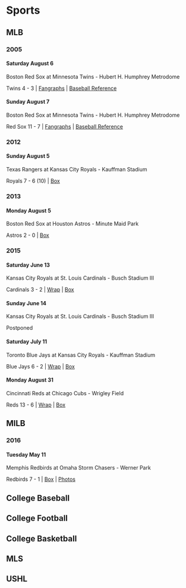 # Sports

## MLB

### 2005

#### Saturday August 6

Boston Red Sox at Minnesota Twins - Hubert H. Humphrey Metrodome

Twins 4 - 3 | [Fangraphs](http://www.fangraphs.com/boxscore.aspx?date=2005-08-06&team=Twins&dh=0&season=2005) | [Baseball Reference](http://www.baseball-reference.com/boxes/MIN/MIN200508060.shtml)

#### Sunday August 7

Boston Red Sox at Minnesota Twins - Hubert H. Humphrey Metrodome

Red Sox 11 - 7 | [Fangraphs](http://www.fangraphs.com/boxscore.aspx?date=2005-08-07&team=Twins&dh=0&season=2005) | [Baseball Reference](http://www.baseball-reference.com/boxes/MIN/MIN200508070.shtml)

### 2012

#### Sunday August 5

Texas Rangers at Kansas City Royals - Kauffman Stadium

Royals 7 - 6 (10) | [Box](http://mlb.mlb.com/mlb/gameday/index.jsp?gid=2012_08_05_texmlb_kcamlb_1#game=2012_08_05_texmlb_kcamlb_1,game_tab=box,game_state=Wrapup)

### 2013

#### Monday August 5

Boston Red Sox at Houston Astros - Minute Maid Park

Astros 2 - 0 | [Box](http://mlb.mlb.com/mlb/gameday/index.jsp?gid=2013_08_05_bosmlb_houmlb_1#game=2013_08_05_bosmlb_houmlb_1,game_tab=box,game_state=Wrapup)

### 2015

#### Saturday June 13

Kansas City Royals at St. Louis Cardinals - Busch Stadium III

Cardinals 3 - 2 | [Wrap](http://mlb.mlb.com/mlb/gameday/index.jsp?gid=2015_06_13_kcamlb_slnmlb_1#game=2015_06_13_kcamlb_slnmlb_1,game_state=Wrapup) | [Box](http://mlb.mlb.com/mlb/gameday/index.jsp?gid=2015_06_13_kcamlb_slnmlb_1#game=2015_06_13_kcamlb_slnmlb_1,game_tab=box,game_state=Wrapup)

#### Sunday June 14

Kansas City Royals at St. Louis Cardinals - Busch Stadium III

Postponed


#### Saturday July 11

Toronto Blue Jays at Kansas City Royals - Kauffman Stadium

Blue Jays 6 - 2 | [Wrap](http://mlb.mlb.com/mlb/gameday/index.jsp?gid=2015_07_11_tormlb_kcamlb_1#game=2015_07_11_tormlb_kcamlb_1,game_state=Wrapup) | [Box](http://mlb.mlb.com/mlb/gameday/index.jsp?gid=2015_07_11_tormlb_kcamlb_1#game=2015_07_11_tormlb_kcamlb_1,game_tab=box,game_state=Wrapup)

#### Monday August 31

Cincinnati Reds at Chicago Cubs - Wrigley Field

Reds 13 - 6 | [Wrap](http://mlb.mlb.com/mlb/gameday/index.jsp?gid=2015_08_31_cinmlb_chnmlb_1#game=2015_08_31_cinmlb_chnmlb_1,game_state=Wrapup,game_tab=wrap) | [Box](http://mlb.mlb.com/mlb/gameday/index.jsp?gid=2015_08_31_cinmlb_chnmlb_1#game=2015_08_31_cinmlb_chnmlb_1,game_state=Wrapup,game_tab=box)

## MILB

### 2016

#### Tuesday May 11

Memphis Redbirds at Omaha Storm Chasers - Werner Park

Redbirds 7 - 1 | [Box](http://www.milb.com/milb/stats/stats.jsp?gid=2016_05_10_mrbaaa_omaaaa_1&t=g_box&sid=t541) | [Photos](https://photos.google.com/share/AF1QipNsmEfQjU13vKqKUCIUVZRwtafCj4QoHMZ5DV2fiyJP-9IUE3tDyNg-VLzbTZ8mLA?key=X21xTnAyckMyRUFiVmd5N0dab0lhdXp0QklfSUdR)

## College Baseball

## College Football

## College Basketball

## MLS

## USHL
